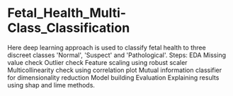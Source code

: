 # Fetal_Health_Multi-Class_Classification
Here deep learning approach is used to classify fetal health to three discreet classes 'Normal', 'Suspect' and 'Pathological'.
Steps:
EDA
Missing value check
Outlier check
Feature scaling using robust scaler
Multicollinearity check using correlation plot
Mutual information classifier for dimensionality reduction
Model building
Evaluation
Explaining results using shap and lime methods.
